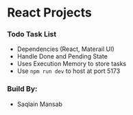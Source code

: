 
# React Projects
### Todo Task List
- Dependencies (React, Materail UI)
- Handle Done and Pending State
- Uses Execution Memory to store tasks
- Use ``` npm run dev ``` to host at port 5173

### Build By: 
- Saqlain Mansab